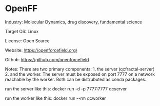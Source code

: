 # OpenFF

Industry: Molecular Dynamics, drug discovery, fundamental science

Target OS: Linux

License: Open Source

Website: https://openforcefield.org/

Github: https://github.com/openforcefield

Notes: There are two primary components: 1. the server (qcfractal-server) 2. and the worker. The server must be exposed on port 7777 on a network reachable by the worker. Both can be distrubuted as conda packages. 

run the server like this: docker run -d -p 7777:7777 qcserver

run the worker like this: docker run --rm qcworker
